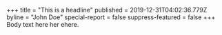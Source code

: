 +++
title = "This is a headline"
published = 2019-12-31T04:02:36.779Z
byline = "John Doe"
special-report = false
suppress-featured = false
+++
Body text here her ehere.
